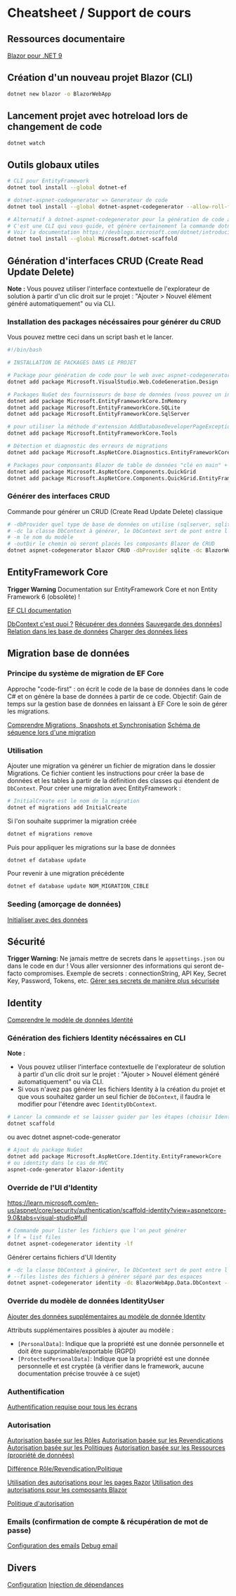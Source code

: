 # Cheatsheet / Support de cours

## Ressources documentaire

[Blazor pour .NET 9](https://learn.microsoft.com/fr-fr/aspnet/core/blazor/?view=aspnetcore-9.0)

## Création d'un nouveau projet Blazor (CLI)

```bash
dotnet new blazor -o BlazorWebApp
```

## Lancement projet avec hotreload lors de changement de code

```bash
dotnet watch
```

## Outils globaux utiles

```bash
# CLI pour EntityFramework
dotnet tool install --global dotnet-ef

# dotnet-aspnet-codegenerator => Generateur de code
dotnet tool install --global dotnet-aspnet-codegenerator --allow-roll-forward # --allow-roll-forward pour la compatibilité avec .NET 9

# Alternatif à dotnet-aspnet-codegenerator pour la génération de code avec une meilleure expérience de génération (preview)
# C'est une CLI qui vous guide, et génère certainement la commande dotnet-code-generator nécéssaire
# Voir la documentation https://devblogs.microsoft.com/dotnet/introducing-dotnet-scaffold/#using-dotnet-scaffold
dotnet tool install --global Microsoft.dotnet-scaffold
```

## Génération d'interfaces CRUD (Create Read Update Delete)

**Note :**
Vous pouvez utiliser l'interface contextuelle de l'explorateur de solution à partir d'un clic droit sur le projet : "Ajouter > Nouvel élément généré automatiquement" ou via CLI.

### Installation des packages nécéssaires pour générer du CRUD

Vous pouvez mettre ceci dans un script bash et le lancer.

```bash
#!/bin/bash

# INSTALLATION DE PACKAGES DANS LE PROJET

# Package pour génération de code pour le web avec aspnet-codegenerator
dotnet add package Microsoft.VisualStudio.Web.CodeGeneration.Design

# Packages NuGet des fournisseurs de base de données (vous pouvez un installer ou plusieurs au choix)
dotnet add package Microsoft.EntityFrameworkCore.InMemory
dotnet add package Microsoft.EntityFrameworkCore.SQLite
dotnet add package Microsoft.EntityFrameworkCore.SqlServer

# pour utiliser la méthode d'extension AddDatabaseDeveloperPageExceptionFilter dans le fichier Programme, qui capture les exceptions liées à la base de données.
dotnet add package Microsoft.EntityFrameworkCore.Tools

# Détection et diagnostic des erreurs de migrations
dotnet add package Microsoft.AspNetCore.Diagnostics.EntityFrameworkCore

# Packages pour componsants Blazor de table de données "clé en main" + Adapteur à EntityFramework du QuickGrid
dotnet add package Microsoft.AspNetCore.Components.QuickGrid
dotnet add package Microsoft.AspNetCore.Components.QuickGrid.EntityFrameworkAdapter
```

### Générer des interfaces CRUD

Commande pour générer un CRUD (Create Read Update Delete) classique

```bash
# -dbProvider quel type de base de données on utilise (sqlserver, sqlite, cosmos, postgres)
# -dc la classe DbContext à générer, le DbContext sert de pont entre l'entité (classe qui représente les données de la base) et la base de données
# -m le nom du modèle
# -outDir le chemin où seront placés les composants Blazor de CRUD
dotnet aspnet-codegenerator blazor CRUD -dbProvider sqlite -dc BlazorWebApp.Data.DbContext -m Movie -outDir Components/Pages
```

## EntityFramework Core

**Trigger Warning** Documentation sur EntityFramework Core et non Entity Framework 6 (obsolète) !

[EF CLI documentation](https://learn.microsoft.com/en-us/ef/core/cli/dotnet)

[DbContext c'est quoi ?](https://dotnettutorials.net/lesson/dbcontext-entity-framework-core/)
[Récupérer des données](https://learn.microsoft.com/en-us/ef/core/querying/)
[Sauvegarde des données](https://learn.microsoft.com/en-us/ef/core/saving/)]
[Relation dans les base de données](https://learn.microsoft.com/en-us/ef/core/modeling/relationships)
[Charger des données liées](https://learn.microsoft.com/en-us/ef/core/querying/related-data/)

## Migration base de données

### Principe du système de migration de EF Core

Approche "code-first" : on écrit le code de la base de données dans le code C# et on génère la base de données à partir de ce code.
Objectif: Gain de temps sur la gestion base de données en laissant à EF Core le soin de gérer les migrations.

[Comprendre Migrations, Snapshots et Synchronisation](https://ardalis.com/entity-framework-core-understanding-migrations-snapshots-synchronization/)
[Schéma de séquence lors d'une migration](https://ardalis.com/img/ef-core-migrations-sequence.png)

### Utilisation

Ajouter une migration va générer un fichier de migration dans le dossier Migrations.
Ce fichier contient les instructions pour créer la base de données et les tables à partir de la définition des classes qui étendent de `DbContext`.
Pour créer une migration avec EntityFramework :

```bash
# InitialCreate est le nom de la migration
dotnet ef migrations add InitialCreate
```

Si l'on souhaite supprimer la migration créée

```bash
dotnet ef migrations remove
```

Puis pour appliquer les migrations sur la base de données

```bash
dotnet ef database update
```

Pour revenir à une migration précédente

```bash
dotnet ef database update NOM_MIGRATION_CIBLE
```

### Seeding (amorçage de données)

[Initialiser avec des données](https://learn.microsoft.com/en-us/ef/core/modeling/data-seeding)

## Sécurité

**Trigger Warning:** Ne jamais mettre de secrets dans le `appsettings.json` ou dans le code en dur ! Vous aller versionner des informations qui seront de-facto compromises.
Exemple de secrets : connectionString, API Key, Secret Key, Password, Tokens, etc.
[Gérer ses secrets de manière plus sécurisée](https://learn.microsoft.com/en-us/aspnet/core/security/app-secrets?view=aspnetcore-9.0&tabs=windows#access-a-secret)

## Identity

[Comprendre le modèle de données Identité](https://learn.microsoft.com/en-us/aspnet/core/security/authentication/customize-identity-model?view=aspnetcore-9.0#the-identity-model)

### Génération des fichiers Identity nécéssaires en CLI

**Note :**
- Vous pouvez utiliser l'interface contextuelle de l'explorateur de solution à partir d'un clic droit sur le projet : "Ajouter > Nouvel élément généré automatiquement" ou via CLI.
- Si vous n'avez pas générer les fichiers Identity à la création du projet et que vous souhaitez garder un seul fichier de `DbContext`, il faudra le modifier pour l'étendre avec `IdentityDbContext`.

```bash
# Lancer la commande et se laisser guider par les étapes (choisir Identity)
dotnet scaffold
```

ou avec dotnet aspnet-code-generator

```bash
# Ajout du package NuGet
dotnet add package Microsoft.AspNetCore.Identity.EntityFrameworkCore
# ou identity dans le cas de MVC
aspnet-code-generator blazor-identity
```

### Override de l'UI d'Identity

https://learn.microsoft.com/en-us/aspnet/core/security/authentication/scaffold-identity?view=aspnetcore-9.0&tabs=visual-studio#full

```bash
# Commande pour lister les fichiers que l'on peut générer
# lf = list files
dotnet aspnet-codegenerator identity -lf
```

Générer certains fichiers d'UI Identity

```bash
# -dc la classe DbContext à générer, le DbContext sert de pont entre l'entité (classe qui représente les données de la base) et la base de données
# --files listes des fichiers à générer séparé par des espaces
dotnet aspnet-codegenerator identity -dc BlazorWebApp.Data.DbContext --files "Account.Register"
```

### Override du modèle de données IdentityUser

[Ajouter des données supplémentaires au modèle de donnée Identity](https://learn.microsoft.com/en-us/aspnet/core/security/authentication/customize-identity-model?view=aspnetcore-9.0#customize-the-model)

Attributs supplémentaires possibles à ajouter au modèle :
- `[PersonalData]`: Indique que la propriété est une donnée personnelle et doit être supprimable/exportable (RGPD)
- `[ProtectedPersonalData]`: Indique que la propriété est une donnée personnelle et est cryptée (à vérifier dans le framework, aucune documentation précise trouvée à ce sujet)

### Authentification

[Authentification requise pour tous les écrans](https://learn.microsoft.com/en-us/aspnet/core/security/authorization/secure-data?view=aspnetcore-9.0#require-authenticated-users)

### Autorisation

[Autorisation basée sur les Rôles](https://learn.microsoft.com/en-us/aspnet/core/security/authorization/roles?view=aspnetcore-9.0)
[Autorisation basée sur les Revendications](https://learn.microsoft.com/en-us/aspnet/core/security/authorization/claims?view=aspnetcore-9.0)
[Autorisation basée sur les Politiques](https://learn.microsoft.com/en-us/aspnet/core/security/authorization/policies?view=aspnetcore-9.0)
[Autorisation basée sur les Ressources (propriété de données)](https://learn.microsoft.com/en-us/aspnet/core/security/authorization/resourcebased?view=aspnetcore-9.0)

[Différence Rôle/Revendication/Politique](https://abdelmajid-baco.medium.com/exploring-roles-claims-and-policies-in-application-security-519f4e8eb5e2)

[Utilisation des autorisations pour les pages Razor](https://learn.microsoft.com/en-us/aspnet/core/security/authorization/razor-pages-authorization?view=aspnetcore-9.0)
[Utilisation des autorisations pour les composants Blazor](https://learn.microsoft.com/en-us/aspnet/core/blazor/security/?view=aspnetcore-9.0&tabs=visual-studio#authorization)

[Politique d'autorisation](https://learn.microsoft.com/en-us/aspnet/core/security/authorization/policies?view=aspnetcore-9.0)

### Emails (confirmation de compte & récupération de mot de passe)

[Configuration des emails](https://learn.microsoft.com/fr-fr/aspnet/core/security/authentication/accconfirm?view=aspnetcore-9.0&tabs=visual-studio)
[Debug email](https://learn.microsoft.com/en-us/aspnet/core/security/authentication/accconfirm?view=aspnetcore-9.0&tabs=visual-studio#debug-email)

## Divers

[Configuration](https://learn.microsoft.com/fr-fr/aspnet/core/fundamentals/configuration/?view=aspnetcore-9.0)
[Injection de dépendances](https://learn.microsoft.com/en-us/dotnet/core/extensions/dependency-injection)
